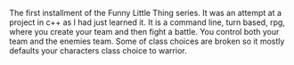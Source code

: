 The first installment of the Funny Little Thing series. It was an attempt at a project in c++ as I had just learned it. It is a command line, turn based, rpg, where you create your team and then fight a battle. You control both your team and the enemies team. Some of class choices are broken so it mostly defaults your characters class choice to warrior.
